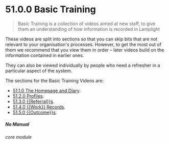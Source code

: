 # 51.0.0 Basic Training

> Basic Training is a collection of videos aimed at new staff, to give them an understanding of how information is recorded in Lamplight



These videos are split into sections so that you can skip bits that are not relevant to your organisation's processes. However, to get the most out of them we recommend that you view them in order – later videos build on the information contained in earlier ones. 

They can also be viewed individually by people who need a refresher in a particular aspect of the system.

The sections for the Basic Training Videos are:

- [51.1.0 The Homepage and Diary](/help/index/p/51.1.0).
- [51.2.0 Profiles](/help/index/p/51.2.0).
- [51.3.0 {{Referral}}s](/help/index/p/51.3.0).
- [51.4.0 {{Work}} Records](/help/index/p/51.4.0).
- [51.5.0 {{Outcome}}s](/help/index/p/51.5.0).


##### No Manual

###### core module

 



